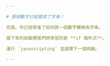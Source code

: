 ```yaml
---

# 那個數字已經變成了字串！

完美。你已經學會了如何將一個數字轉換為字串。

接下來的挑戰裡我們將學習的是 **if 條件式**。

運行 `javascripting` 並選擇下一個挑戰。

---
```

